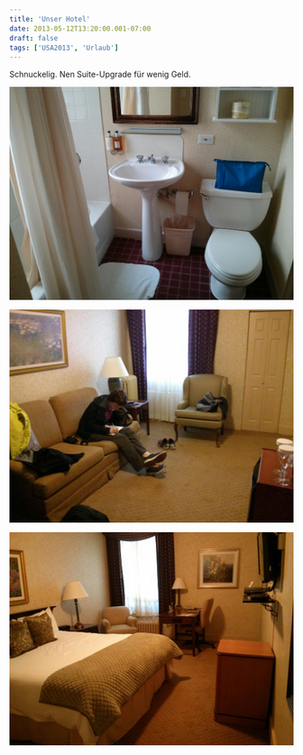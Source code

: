 ```yaml
---
title: 'Unser Hotel'
date: 2013-05-12T13:20:00.001-07:00
draft: false
tags: ['USA2013', 'Urlaub']
---
```


Schnuckelig. Nen Suite-Upgrade für wenig Geld.

![](/urlaub11to15-images/13/1368389892593.jpg) 

![](/urlaub11to15-images/13/1368389857755.jpg)

![](/urlaub11to15-images/13/1368389877270.jpg)